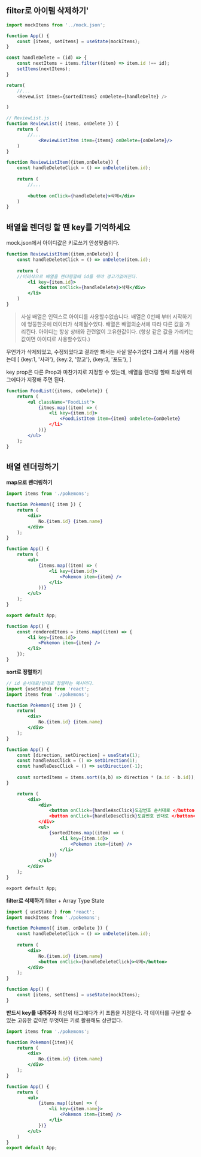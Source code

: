 ## filter로 아이템 삭제하기'
```js
import mockItems from '../mock.json';

function App() {
	const [items, setItems] = useState(mockItems);
}

const handleDelete = (id) => {
	const nextItems = items.filter((item) => item.id !== id);
	setItems(nextItems);
}

return(
	//...
	<RevewList itmes={sortedItems} onDelete={handleDelte} />

)
```
```jsx
// ReviewList.js
function ReviewList({ items, onDelete }) {
	return (
		//...
			<ReviewListItem item={items} onDelete={onDelete}/>
	)
}

function ReviewListItem({item,onDelete}) {
	const handleDeleteClick = () => onDelete(item.id);
	
	return (
		//...
		
		<button onClick={handleDelete}>삭제</div>
	)
}
```

## 배열을 렌더링 할 땐 key를 기억하세요
mock.json에서 아이디값은 키로쓰기 안성맞춤이다.
```jsx
function ReviewListItem({item,onDelete}) {
	const handleDeleteClick = () => onDelete(item.id);
	
	return (
	//이러식으로 배열을 렌더링할때 id를 줘야 경고가없어진다.
		<li key={item.id}>	
			<button onClick={handleDelete}>삭제</div>
		</li>
	)
}
```
> 사실 배열은 인덱스로 아이디를 사용할수없습니다. 배열은 0번째 부터 시작하기에 엉뚱한곳에 데이터가 삭제될수있다.
> 배열은 배열의순서에 따라 다른 값을 가리킨다.
> 아이디는 항상 상태와 관련없이 고유한값이다. (항상 같은 값을 가리키는 값이면 아이디로 사용할수있다.)

무언가가 삭제되었고, 수정되었다고 결과만 봐서는 사실 알수가없다 그래서 키를 사용하는데
\[
	{key:1, '사과'},
	{key:2, '망고'},
	{key:3, '포도'},
]

key prop은 다른 Prop과 마찬가지로 지정할 수 있는데, 배열을 렌더링 할때 최상위 태그에다가 지정해 주면 된다.
```jsx
function FoodList({items, onDelete}) {
	return (
		<ul className="FoodList">
			{itmes.map((item) => (
				<li key={item.id}>
					<FoodListItem item={item} onDelete={onDelete}	
				</li>
			))}
		</ul>	
	);
}
```

## 배열 렌더링하기
**map으로 렌더링하기**
```jsx
import items from './pokemons';

function Pokemon({ item }) {
	return (
		<div>
			No.{item.id} {item.name}
		</div>
	);
}

function App() {
	return (
		<ul>
			{items.map((item) => (
				<li key={item.id}>
					<Pokemon item={item} />	
				</li>
			))}
		</ul>
	);
}

export default App;
```
```jsx
function App() {
	const renderedItems = items.map((item) => {
		<li key={item.id}>
			<Pokemon item={item} />
		</li>
	});
}
```

**sort로 정렬하기**
```jsx
// id 순서대로/반대로 정렬하는 예시이다.
import {useState} from 'react';
import items from './pokemons';

function Pokemon({ item }) {
	return(
		<div>
			No.{item.id} {item.name}
		</div>
	);
}

function App() {
	const [direction, setDirection] = useState(1);
	const handleAscClick = () => setDirection(1);
	const handleDescClick = () => setDirection(-1);
	
	const sortedItems = items.sort((a,b) => direction * (a.id - b.id));
}

	return (
		<div>
			<div>
				<button onClick={handleAscClick}도감번호 순서대로 </button<
				<button onClick={handleDescClick}도감번호 반대로 </button<
			</div>
			<ul>
				{sortedItems.map((item) => (
					<li key={item.id}>
						<Pokemon item={item} />
					</li>
				))}
			</ul>
		</div>
	);
}

export default App;
```

**filter로 삭제하기**
filter + Array Type State
```jsx
import { useState } from 'react';
import mockItems from './pokemons';

function Pokemon({ item, onDelete }) {
	const handleDeleteClick = () => onDelete(item.id);
	
	return (
		<div>
			No.{item.id} {item.name}
			<button onClick={handleDeleteClick}>삭제</button>
		</div>	
	);
}

function App() {
	const [items, setItems] = useState(mockItems);
}
```

**반드시 key를 내려주자**
최상위 태그에다가 키 프롭을 지정한다.
각 데이터를 구분할 수 있는 고유한 값이면 무엇이든 키로 활용해도 상관없다.
```jsx
import items from './pokemons';

function Pokemon({item}){
	return (
		<div>
			No.{item.id} {item.name}
		</div>
	);
}

function App() {
	return (
		<ul>
			{items.map((item) => {
				<li key={item.name}>
					<Pokemon item={item} />
				</li>
			})}	
		</ul>
	)
}
export default App;
```



